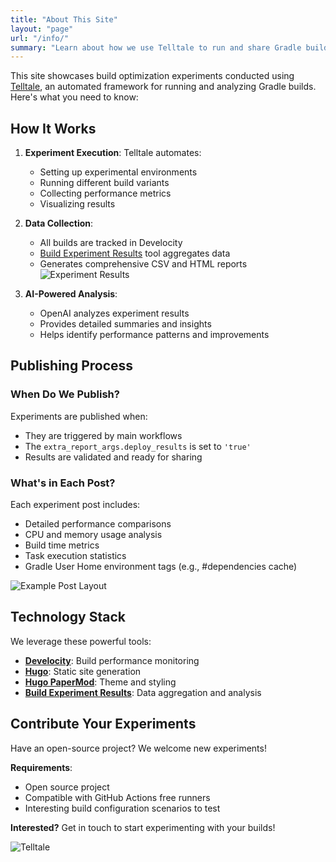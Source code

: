 ```yaml
---
title: "About This Site"
layout: "page"
url: "/info/"
summary: "Learn about how we use Telltale to run and share Gradle build experiments"
---
```


This site showcases build optimization experiments conducted using [Telltale](https://github.com/cdsap/Telltale), an automated framework for running and analyzing Gradle builds. Here's what you need to know:

## How It Works

1. **Experiment Execution**: Telltale automates:
   - Setting up experimental environments
   - Running different build variants
   - Collecting performance metrics
   - Visualizing results

2. **Data Collection**: 
   - All builds are tracked in Develocity
   - [Build Experiment Results](https://github.com/cdsap/BuildExperimentResults) tool aggregates data
   - Generates comprehensive CSV and HTML reports
   ![Experiment Results](../html_output.png)

3. **AI-Powered Analysis**:
   - OpenAI analyzes experiment results
   - Provides detailed summaries and insights
   - Helps identify performance patterns and improvements

## Publishing Process

### When Do We Publish?
Experiments are published when:
- They are triggered by main workflows
- The `extra_report_args.deploy_results` is set to `'true'`
- Results are validated and ready for sharing

### What's in Each Post?
Each experiment post includes:
- Detailed performance comparisons
- CPU and memory usage analysis
- Build time metrics
- Task execution statistics
- Gradle User Home environment tags (e.g., #dependencies cache)

![Example Post Layout](../examplepost.png)

## Technology Stack

We leverage these powerful tools:
- **[Develocity](https://gradle.com/develocity/)**: Build performance monitoring
- **[Hugo](https://gohugo.io/)**: Static site generation
- **[Hugo PaperMod](https://github.com/adityatelange/hugo-PaperMod/)**: Theme and styling
- **[Build Experiment Results](https://github.com/cdsap/BuildExperimentResults)**: Data aggregation and analysis

## Contribute Your Experiments

Have an open-source project? We welcome new experiments!

**Requirements**:
- Open source project
- Compatible with GitHub Actions free runners
- Interesting build configuration scenarios to test

**Interested?** Get in touch to start experimenting with your builds!

![Telltale](../telltale.png)
